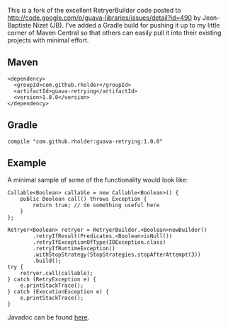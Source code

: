 This is a fork of the excellent RetryerBuilder code posted to
http://code.google.com/p/guava-libraries/issues/detail?id=490 by Jean-Baptiste Nizet (JB).  I've added a Gradle build
for pushing it up to my little corner of Maven Central so that others can easily pull it into their existing projects
with minimal effort.

Maven
--------

    <dependency>
      <groupId>com.github.rholder</groupId>
      <artifactId>guava-retrying</artifactId>
      <version>1.0.0</version>
    </dependency>

Gradle
--------

    compile "com.github.rholder:guava-retrying:1.0.0"

Example
--------
A minimal sample of some of the functionality would look like:

    Callable<Boolean> callable = new Callable<Boolean>() {
        public Boolean call() throws Exception {
            return true; // do something useful here
        }
    };

    Retryer<Boolean> retryer = RetryerBuilder.<Boolean>newBuilder()
            .retryIfResult(Predicates.<Boolean>isNull())
            .retryIfExceptionOfType(IOException.class)
            .retryIfRuntimeException()
            .withStopStrategy(StopStrategies.stopAfterAttempt(3))
            .build();
    try {
        retryer.call(callable);
    } catch (RetryException e) {
        e.printStackTrace();
    } catch (ExecutionException e) {
        e.printStackTrace();
    }

Javadoc can be found [here](http://rholder.github.com/guava-retrying/).